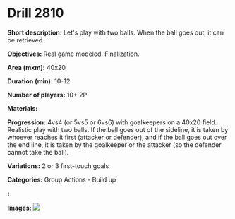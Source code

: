 # Drill 2810

**Short description:**
Let's play with two balls. When the ball goes out, it can be retrieved.

**Objectives:**
Real game modeled. Finalization.

**Area (mxm):**
40x20

**Duration (min):**
10-12

**Number of players:**
10+ 2P

**Materials:**


**Progression:**
4vs4 (or 5vs5 or 6vs6) with goalkeepers on a 40x20 field. Realistic play with two balls. If the ball goes out of the sideline, it is taken by whoever reaches it first (attacker or defender), and if the ball goes out over the end line, it is taken by the goalkeeper or the attacker (so the defender cannot take the ball).

**Variations:**
2 or 3 first-touch goals

**Categories:**
Group Actions - Build up

**:**


**Images:**
![](https://www.coachingfutsal.com/\images\fe519fad-09f0-4e6d-bcca-f6196e68165c_309.png)

